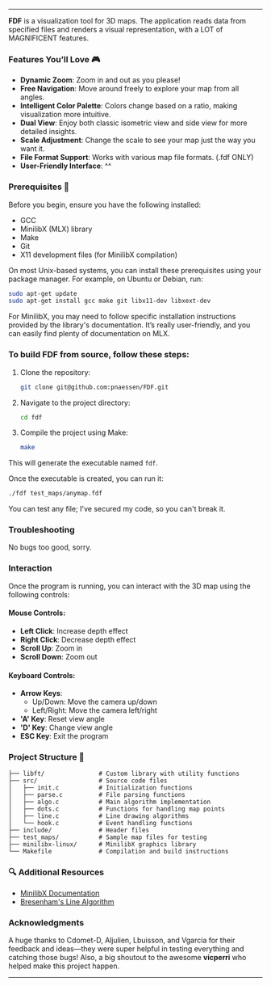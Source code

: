 
---

**FDF** is a visualization tool for 3D maps. The application reads data from specified files and renders a visual representation, with a LOT of MAGNIFICENT features.

### Features You’ll Love 🎮
- **Dynamic Zoom**: Zoom in and out as you please!
- **Free Navigation**: Move around freely to explore your map from all angles.
- **Intelligent Color Palette**: Colors change based on a ratio, making visualization more intuitive.
- **Dual View**: Enjoy both classic isometric view and side view for more detailed insights.
- **Scale Adjustment**: Change the scale to see your map just the way you want it.
- **File Format Support**: Works with various map file formats. (.fdf ONLY)
- **User-Friendly Interface**: ^^

### Prerequisites 🔧
Before you begin, ensure you have the following installed:
- GCC
- MinilibX (MLX) library
- Make
- Git
- X11 development files (for MinilibX compilation)

On most Unix-based systems, you can install these prerequisites using your package manager. For example, on Ubuntu or Debian, run:

```bash
sudo apt-get update
sudo apt-get install gcc make git libx11-dev libxext-dev
```

For MinilibX, you may need to follow specific installation instructions provided by the library's documentation. It’s really user-friendly, and you can easily find plenty of documentation on MLX.

### To build FDF from source, follow these steps:
1. Clone the repository: 
   ```bash
   git clone git@github.com:pnaessen/FDF.git
   ```
2. Navigate to the project directory:
   ```bash
   cd fdf
   ```
3. Compile the project using Make:
   ```bash
   make
   ```

This will generate the executable named `fdf`.

Once the executable is created, you can run it:

```bash
./fdf test_maps/anymap.fdf
```

You can test any file; I've secured my code, so you can't break it.

### Troubleshooting
No bugs too good, sorry.

### Interaction
Once the program is running, you can interact with the 3D map using the following controls:

#### Mouse Controls:
- **Left Click**: Increase depth effect
- **Right Click**: Decrease depth effect
- **Scroll Up**: Zoom in
- **Scroll Down**: Zoom out

#### Keyboard Controls:
- **Arrow Keys**:
   - Up/Down: Move the camera up/down
   - Left/Right: Move the camera left/right
- **'A' Key**: Reset view angle
- **'D' Key**: Change view angle
- **ESC Key**: Exit the program

### Project Structure 📁
```
├── libft/               # Custom library with utility functions
├── src/                 # Source code files
│   ├── init.c           # Initialization functions
│   ├── parse.c          # File parsing functions
│   ├── algo.c           # Main algorithm implementation
│   ├── dots.c           # Functions for handling map points
│   ├── line.c           # Line drawing algorithms
│   └── hook.c           # Event handling functions
├── include/             # Header files
├── test_maps/           # Sample map files for testing
├── minilibx-linux/      # MinilibX graphics library
└── Makefile             # Compilation and build instructions
```

### 🔍 Additional Resources
- [MinilibX Documentation](https://harm-smits.github.io/42docs/libs/minilibx)
- [Bresenham's Line Algorithm](https://en.wikipedia.org/wiki/Bresenham%27s_line_algorithm)

### Acknowledgments
A huge thanks to Cdomet-D, Aljulien, Lbuisson, and Vgarcia for their feedback and ideas—they were super helpful in testing everything and catching those bugs! Also, a big shoutout to the awesome **vicperri** who helped make this project happen.

---

